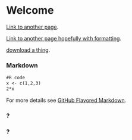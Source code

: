 # Welcome 

[Link to another page](./one.html).

[Link to another page hopefully with formatting](./two.html).

[download a thing](./one.rmd).

### Markdown

```markdown
#R code
x <- c(1,2,3)
2*x
```

For more details see [GitHub Flavored Markdown](https://guides.github.com/features/mastering-markdown/).

### ?

### ?

